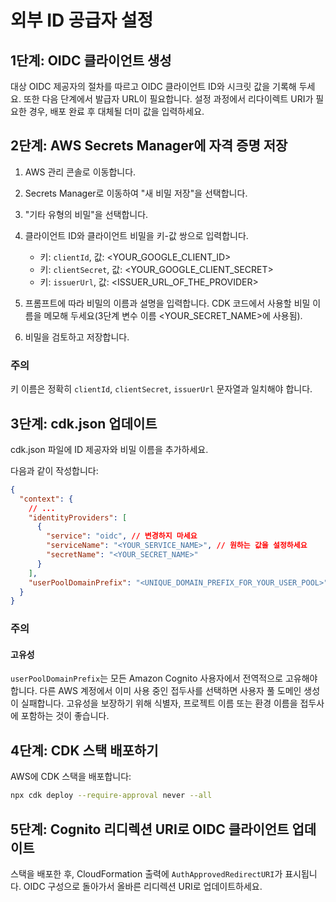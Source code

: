 # 외부 ID 공급자 설정

## 1단계: OIDC 클라이언트 생성

대상 OIDC 제공자의 절차를 따르고 OIDC 클라이언트 ID와 시크릿 값을 기록해 두세요. 또한 다음 단계에서 발급자 URL이 필요합니다. 설정 과정에서 리다이렉트 URI가 필요한 경우, 배포 완료 후 대체될 더미 값을 입력하세요.

## 2단계: AWS Secrets Manager에 자격 증명 저장

1. AWS 관리 콘솔로 이동합니다.
2. Secrets Manager로 이동하여 "새 비밀 저장"을 선택합니다.
3. "기타 유형의 비밀"을 선택합니다.
4. 클라이언트 ID와 클라이언트 비밀을 키-값 쌍으로 입력합니다.

   - 키: `clientId`, 값: <YOUR_GOOGLE_CLIENT_ID>
   - 키: `clientSecret`, 값: <YOUR_GOOGLE_CLIENT_SECRET>
   - 키: `issuerUrl`, 값: <ISSUER_URL_OF_THE_PROVIDER>

5. 프롬프트에 따라 비밀의 이름과 설명을 입력합니다. CDK 코드에서 사용할 비밀 이름을 메모해 두세요(3단계 변수 이름 <YOUR_SECRET_NAME>에 사용됨).
6. 비밀을 검토하고 저장합니다.

### 주의

키 이름은 정확히 `clientId`, `clientSecret`, `issuerUrl` 문자열과 일치해야 합니다.

## 3단계: cdk.json 업데이트

cdk.json 파일에 ID 제공자와 비밀 이름을 추가하세요.

다음과 같이 작성합니다:

```json
{
  "context": {
    // ...
    "identityProviders": [
      {
        "service": "oidc", // 변경하지 마세요
        "serviceName": "<YOUR_SERVICE_NAME>", // 원하는 값을 설정하세요
        "secretName": "<YOUR_SECRET_NAME>"
      }
    ],
    "userPoolDomainPrefix": "<UNIQUE_DOMAIN_PREFIX_FOR_YOUR_USER_POOL>"
  }
}
```

### 주의

#### 고유성

`userPoolDomainPrefix`는 모든 Amazon Cognito 사용자에서 전역적으로 고유해야 합니다. 다른 AWS 계정에서 이미 사용 중인 접두사를 선택하면 사용자 풀 도메인 생성이 실패합니다. 고유성을 보장하기 위해 식별자, 프로젝트 이름 또는 환경 이름을 접두사에 포함하는 것이 좋습니다.

## 4단계: CDK 스택 배포하기

AWS에 CDK 스택을 배포합니다:

```sh
npx cdk deploy --require-approval never --all
```

## 5단계: Cognito 리디렉션 URI로 OIDC 클라이언트 업데이트

스택을 배포한 후, CloudFormation 출력에 `AuthApprovedRedirectURI`가 표시됩니다. OIDC 구성으로 돌아가서 올바른 리디렉션 URI로 업데이트하세요.